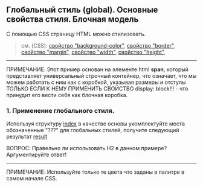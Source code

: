 ## Глобальный стиль (global). Основные свойства стиля. Блочная модель

С помощью CSS страницу HTML можно стилизовать.

> см. (CSS):
[свойство "background-color"](http://htmlbook.ru/css/background-color),
[свойство "border"](http://htmlbook.ru/css/border),
[свойство "margin"](http://htmlbook.ru/css/margin),
[свойство "width"](http://htmlbook.ru/css/width),
[свойство "height"](http://htmlbook.ru/css/height),


---

ПРИМЕЧАНИЕ. Этот пример основан на элементе html **span**, который представляет универсальный строчный контейнер, что означает, что мы можем работать с ним как с коробкой, указывая размеры и отступы ТОЛЬКО ЕСЛИ К НЕМУ ПРИМЕНИТЬ СВОЙСТВО display: block!!! - что принудит его вести себя как блочная коробка.

### 1. Применение глобального стиля.

Используя структуру [index](./index.html) в качестве основы укомплектуйте места обозначенные "???" для глобальных стилей, получите следующий результат
[result](./result.png)

ВОПРОС: Правельно ли использовать H2 в данном примере? Аргументируйте ответ!

---

ПРИМЕЧАНИЕ: Используйте только те цвета что заданы в палитре в самом начале CSS.